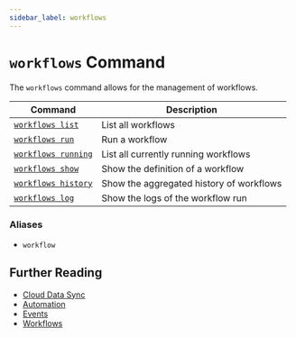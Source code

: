 ```yaml
---
sidebar_label: workflows
---
```


# `workflows` Command

The `workflows` command allows for the management of workflows.

| Command                             | Description                              |
| ----------------------------------- | ---------------------------------------- |
| [`workflows list`](./list.md)       | List all workflows                       |
| [`workflows run`](./run.md)         | Run a workflow                           |
| [`workflows running`](./running.md) | List all currently running workflows     |
| [`workflows show`](./show.md)       | Show the definition of a workflow        |
| [`workflows history`](./history.md) | Show the aggregated history of workflows |
| [`workflows log`](./log.md)         | Show the logs of the workflow run        |

### Aliases

- `workflow`

## Further Reading

- [Cloud Data Sync](../../../../concepts/cloud-data-sync/index.md)
- [Automation](../../../../concepts/automation/index.md)
- [Events](../../../events/index.md)
- [Workflows](../../../workflows/index.md)
